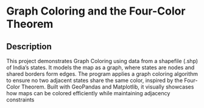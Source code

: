 # Graph Coloring and the Four-Color Theorem

## Description

This project demonstrates Graph Coloring using data from a shapefile (.shp) of India’s states. It models the map as a graph, where states are nodes and shared borders form edges. The program applies a graph coloring algorithm to ensure no two adjacent states share the same color, inspired by the Four-Color Theorem. Built with GeoPandas and Matplotlib, it visually showcases how maps can be colored efficiently while maintaining adjacency constraints
 
